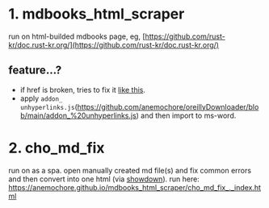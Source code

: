 # 1. mdbooks_html_scraper

run on html-builded mdbooks page, eg, [https://github.com/rust-kr/doc.rust-kr.org/](https://github.com/rust-kr/doc.rust-kr.org/)

## feature...?

- if href is broken, tries to fix it [like this](https://github.com/anemochore/mdbooks_html_scraper/issues/1).
- apply `addon_ unhyperlinks.js`(https://github.com/anemochore/oreillyDownloader/blob/main/addon_%20unhyperlinks.js) and then import to ms-word.

# 2. cho_md_fix

run on as a spa. open manually created md file(s) and fix common errors and then convert into one html (via [showdown](https://github.com/showdownjs/showdown)). run here: https://anemochore.github.io/mdbooks_html_scraper/cho_md_fix_._index.html